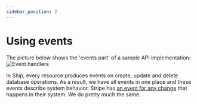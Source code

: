 ```yaml
---
sidebar_position: 2
---
```


# Using events

The picture below shows the 'events part' of a sample API implementation:
![Event handlers](/img/api_event_handlers.png)

In Ship, every resource produces events on create, update and delete database operations. As a result, we have all events in one place and these events describe system behavior. Stripe has [an event for any change](https://stripe.com/docs/api/events/types) that happens in their system. We do pretty much the same.
